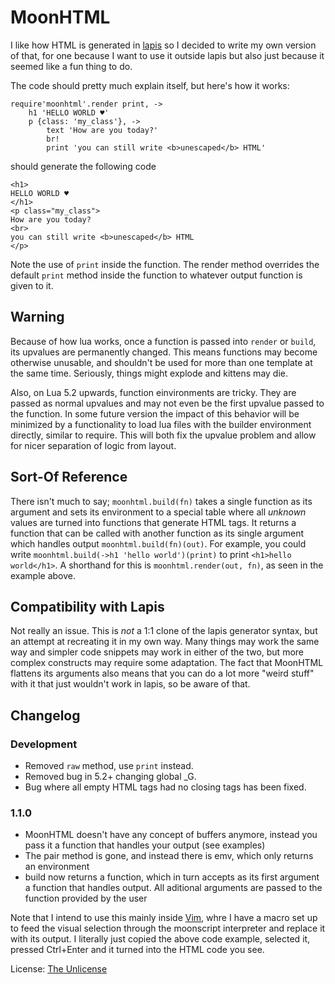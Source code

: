 MoonHTML
=========

I like how HTML is generated in [lapis](http://leafo.net/lapis/) so I decided to write my own version of that, for one because I want to use it outside lapis but also just because it seemed like a fun thing to do.

The code should pretty much explain itself, but here's how it works:

	require'moonhtml'.render print, ->
		h1 'HELLO WORLD ♥'
		p {class: 'my_class'}, ->
			text 'How are you today?'
			br!
			print 'you can still write <b>unescaped</b> HTML'

should generate the following code

	<h1>
	HELLO WORLD ♥
	</h1>
	<p class="my_class">
	How are you today?
	<br>
	you can still write <b>unescaped</b> HTML
	</p>

Note the use of `print` inside the function. The render method overrides the default `print` method inside the function to whatever output function is given to it.

Warning
-----

Because of how lua works, once a function is passed into `render` or `build`, its upvalues are permanently changed. This means functions may become otherwise unusable, and shouldn't be used for more than one template at the same time. Seriously, things might explode and kittens may die.

Also, on Lua 5.2 upwards, function einvironments are tricky. They are passed as normal upvalues and may not even be the first upvalue passed to the function. In some future version the impact of this behavior will be minimized by a functionality to load lua files with the builder environment directly, similar to require. This will both fix the upvalue problem and allow for nicer separation of logic from layout.

Sort-Of Reference
-----

There isn't much to say; `moonhtml.build(fn)` takes a single function as its argument and sets its environment to a special table where all *unknown* values are turned into functions that generate HTML tags. It returns a function that can be called with another function as its single argument which handles output `moonhtml.build(fn)(out)`. For example, you could write `moonhtml.build(->h1 'hello world')(print)` to print `<h1>hello world</h1>`. A shorthand for this is `moonhtml.render(out, fn)`, as seen in the example above.

Compatibility with Lapis
-----

Not really an issue. This is *not* a 1:1 clone of the lapis generator syntax, but an attempt at recreating it in my own way. Many things may work the same way and simpler code snippets may work in either of the two, but more complex constructs may require some adaptation. The fact that MoonHTML flattens its arguments also means that you can do a lot more "weird stuff" with it that just wouldn't work in lapis, so be aware of that.

Changelog
-----

### Development

- Removed `raw` method, use `print` instead.
- Removed bug in 5.2+ changing global \_G.
- Bug where all empty HTML tags had no closing tags has been fixed.

### 1.1.0

- MoonHTML doesn't have any concept of buffers anymore, instead you pass it a function that handles your output (see examples)
- The pair method is gone, and instead there is emv, which only returns an environment
- build now returns a function, which in turn accepts as its first argument a function that handles output. All aditional arguments are passed to the function provided by the user

Note that I intend to use this mainly inside [Vim](https://vim.sourceforge.io/), whre I have a macro set up to feed the visual selection through the moonscript interpreter and replace it with its output.
I literally just copied the above code example, selected it, pressed Ctrl+Enter and it turned into the HTML code you see.

License: [The Unlicense](license.md)
